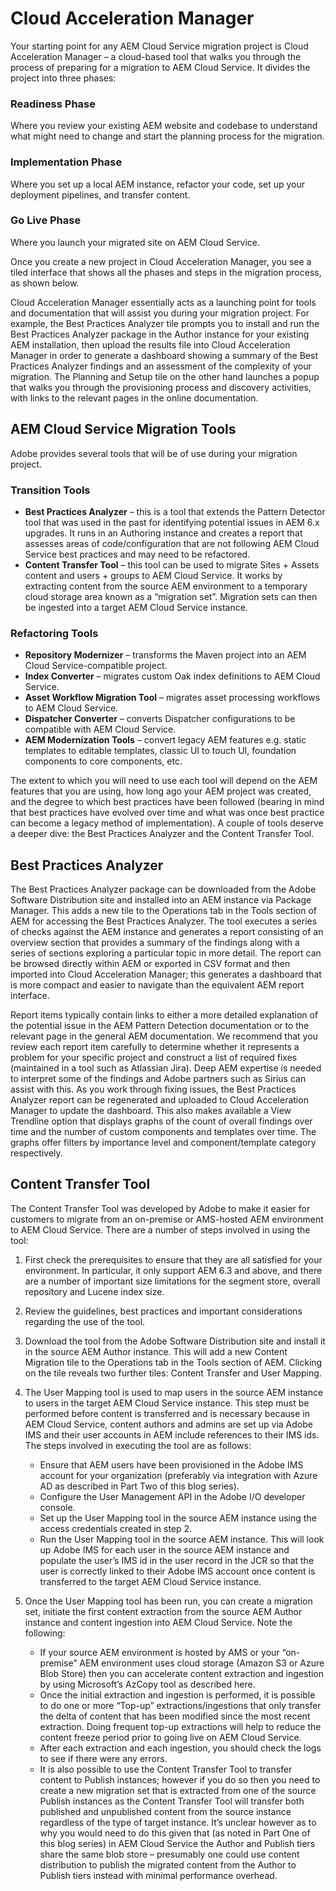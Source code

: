 
# Cloud Acceleration Manager

Your starting point for any AEM Cloud Service migration project is Cloud Acceleration Manager – a cloud-based tool that walks you through the process of preparing for a migration to AEM Cloud Service. It divides the project into three phases:

### Readiness Phase

Where you review your existing AEM website and codebase to understand what might need to change and start the planning process for the migration.

### Implementation Phase

Where you set up a local AEM instance, refactor your code, set up your deployment pipelines, and transfer content.

### Go Live Phase

Where you launch your migrated site on AEM Cloud Service.

Once you create a new project in Cloud Acceleration Manager, you see a tiled interface that shows all the phases and steps in the migration process, as shown below.

Cloud Acceleration Manager essentially acts as a launching point for tools and documentation that will assist you during your migration project. For example, the Best Practices Analyzer tile prompts you to install and run the Best Practices Analyzer package in the Author instance for your existing AEM installation, then upload the results file into Cloud Acceleration Manager in order to generate a dashboard showing a summary of the Best Practices Analyzer findings and an assessment of the complexity of your migration. The Planning and Setup tile on the other hand launches a popup that walks you through the provisioning process and discovery activities, with links to the relevant pages in the online documentation.

## AEM Cloud Service Migration Tools

Adobe provides several tools that will be of use during your migration project.

### Transition Tools

- **Best Practices Analyzer** – this is a tool that extends the Pattern Detector tool that was used in the past for identifying potential issues in AEM 6.x upgrades. It runs in an Authoring instance and creates a report that assesses areas of code/configuration that are not following AEM Cloud Service best practices and may need to be refactored.
- **Content Transfer Tool** – this tool can be used to migrate Sites + Assets content and users + groups to AEM Cloud Service. It works by extracting content from the source AEM environment to a temporary cloud storage area known as a “migration set”. Migration sets can then be ingested into a target AEM Cloud Service instance.

### Refactoring Tools

- **Repository Modernizer** – transforms the Maven project into an AEM Cloud Service-compatible project.
- **Index Converter** – migrates custom Oak index definitions to AEM Cloud Service.
- **Asset Workflow Migration Tool** – migrates asset processing workflows to AEM Cloud Service.
- **Dispatcher Converter** – converts Dispatcher configurations to be compatible with AEM Cloud Service.
- **AEM Modernization Tools** – convert legacy AEM features e.g. static templates to editable templates, classic UI to touch UI, foundation components to core components, etc.

The extent to which you will need to use each tool will depend on the AEM features that you are using, how long ago your AEM project was created, and the degree to which best practices have been followed (bearing in mind that best practices have evolved over time and what was once best practice can become a legacy method of implementation). A couple of tools deserve a deeper dive: the Best Practices Analyzer and the Content Transfer Tool.

## Best Practices Analyzer

The Best Practices Analyzer package can be downloaded from the Adobe Software Distribution site and installed into an AEM instance via Package Manager. This adds a new tile to the Operations tab in the Tools section of AEM for accessing the Best Practices Analyzer. The tool executes a series of checks against the AEM instance and generates a report consisting of an overview section that provides a summary of the findings along with a series of sections exploring a particular topic in more detail. The report can be browsed directly within AEM or exported in CSV format and then imported into Cloud Acceleration Manager; this generates a dashboard that is more compact and easier to navigate than the equivalent AEM report interface.

Report items typically contain links to either a more detailed explanation of the potential issue in the AEM Pattern Detection documentation or to the relevant page in the general AEM documentation. We recommend that you review each report item carefully to determine whether it represents a problem for your specific project and construct a list of required fixes (maintained in a tool such as Atlassian Jira). Deep AEM expertise is needed to interpret some of the findings and Adobe partners such as Sirius can assist with this. As you work through fixing issues, the Best Practices Analyzer report can be regenerated and uploaded to Cloud Acceleration Manager to update the dashboard. This also makes available a View Trendline option that displays graphs of the count of overall findings over time and the number of custom components and templates over time. The graphs offer filters by importance level and component/template category respectively.

## Content Transfer Tool

The Content Transfer Tool was developed by Adobe to make it easier for customers to migrate from an on-premise or AMS-hosted AEM environment to AEM Cloud Service. There are a number of steps involved in using the tool:

1. First check the prerequisites to ensure that they are all satisfied for your environment. In particular, it only support AEM 6.3 and above, and there are a number of important size limitations for the segment store, overall repository and Lucene index size.
2. Review the guidelines, best practices and important considerations regarding the use of the tool.
3. Download the tool from the Adobe Software Distribution site and install it in the source AEM Author instance. This will add a new Content Migration tile to the Operations tab in the Tools section of AEM. Clicking on the tile reveals two further tiles: Content Transfer and User Mapping.
4. The User Mapping tool is used to map users in the source AEM instance to users in the target AEM Cloud Service instance. This step must be performed before content is transferred and is necessary because in AEM Cloud Service, content authors and admins are set up via Adobe IMS and their user accounts in AEM include references to their IMS ids. The steps involved in executing the tool are as follows:

   - Ensure that AEM users have been provisioned in the Adobe IMS account for your organization (preferably via integration with Azure AD as described in Part Two of this blog series).
   - Configure the User Management API in the Adobe I/O developer console.
   - Set up the User Mapping tool in the source AEM instance using the access credentials created in step 2.
   - Run the User Mapping tool in the source AEM instance. This will look up Adobe IMS for each user in the source AEM instance and populate the user’s IMS id in the user record in the JCR so that the user is correctly linked to their Adobe IMS account once content is transferred to the target AEM Cloud Service instance.

5. Once the User Mapping tool has been run, you can create a migration set, initiate the first content extraction from the source AEM Author instance and content ingestion into AEM Cloud Service. Note the following:

   - If your source AEM environment is hosted by AMS or your “on-premise” AEM environment uses cloud storage (Amazon S3 or Azure Blob Store) then you can accelerate content extraction and ingestion by using Microsoft’s AzCopy tool as described here.
   - Once the initial extraction and ingestion is performed, it is possible to do one or more “Top-up” extractions/ingestions that only transfer the delta of content that has been modified since the most recent extraction. Doing frequent top-up extractions will help to reduce the content freeze period prior to going live on AEM Cloud Service.
   - After each extraction and each ingestion, you should check the logs to see if there were any errors.
   - It is also possible to use the Content Transfer Tool to transfer content to Publish instances; however if you do so then you need to create a new migration set that is extracted from one of the source Publish instances as the Content Transfer Tool will transfer both published and unpublished content from the source instance regardless of the type of target instance. It’s unclear however as to why you would need to do this given that (as noted in Part One of this blog series) in AEM Cloud Service the Author and Publish tiers share the same blob store – presumably one could use content distribution to publish the migrated content from the Author to Publish tiers instead with minimal performance overhead.
